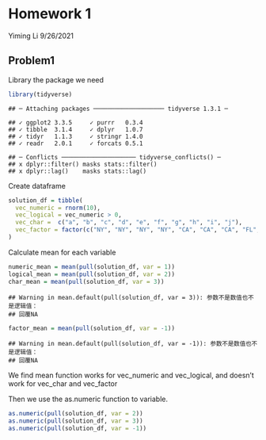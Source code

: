 Homework 1
================
Yiming Li
9/26/2021

## Problem1

Library the package we need

``` r
library(tidyverse)
```

    ## ─ Attaching packages ──────────────────── tidyverse 1.3.1 ─

    ## ✓ ggplot2 3.3.5     ✓ purrr   0.3.4
    ## ✓ tibble  3.1.4     ✓ dplyr   1.0.7
    ## ✓ tidyr   1.1.3     ✓ stringr 1.4.0
    ## ✓ readr   2.0.1     ✓ forcats 0.5.1

    ## ─ Conflicts ───────────────────── tidyverse_conflicts() ─
    ## x dplyr::filter() masks stats::filter()
    ## x dplyr::lag()    masks stats::lag()

Create dataframe

``` r
solution_df = tibble(
  vec_numeric = rnorm(10),
  vec_logical = vec_numeric > 0, 
  vec_char =  c("a", "b", "c", "d", "e", "f", "g", "h", "i", "j"),
  vec_factor = factor(c("NY", "NY", "NY", "NY", "CA", "CA", "CA", "FL", "FL", "FL"))
)
```

Calculate mean for each variable

``` r
numeric_mean = mean(pull(solution_df, var = 1))
logical_mean = mean(pull(solution_df, var = 2))
char_mean = mean(pull(solution_df, var = 3))
```

    ## Warning in mean.default(pull(solution_df, var = 3)): 参数不是数值也不是逻辑值：
    ## 回覆NA

``` r
factor_mean = mean(pull(solution_df, var = -1))
```

    ## Warning in mean.default(pull(solution_df, var = -1)): 参数不是数值也不是逻辑值：
    ## 回覆NA

We find mean function works for vec\_numeric and vec\_logical, and
doesn’t work for vec\_char and vec\_factor

Then we use the as.numeric function to variable.

``` r
as.numeric(pull(solution_df, var = 2))
as.numeric(pull(solution_df, var = 3))
as.numeric(pull(solution_df, var = -1))
```
